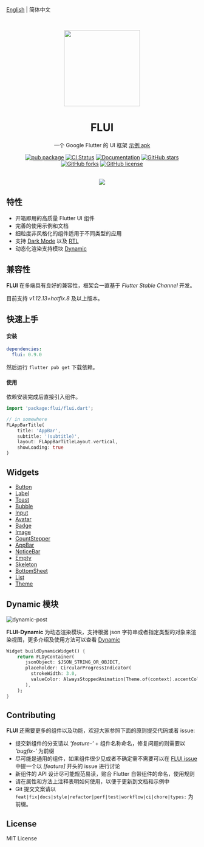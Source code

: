 [English](https://github.com/Rannie/flui/blob/master/README.md) | 简体中文

<br />
<p align="center">
    <a href="https://flui.xin">
        <img width="200" src="https://abtfun.oss-cn-beijing.aliyuncs.com/img/2019-12-18-Artboard.png">
    </a>
</p>

<h1 align="center">FLUI</h1>

<div align="center">

<p>一个 Google Flutter 的 UI 框架 <a href="https://www.flui.xin/app/flui.apk">示例 apk</a></p>

[![pub package](https://img.shields.io/pub/v/flui.svg)](https://pub.dev/packages/flui) 
[![CI Status](https://github.com/rannie/flui/workflows/test/badge.svg)](https://github.com/Rannie/flui/actions) 
[![Documentation](https://img.shields.io/badge/read_the-docs-2196f3.svg)](https://www.flui.xin/en/widgets/button.html) 
[![GitHub stars](https://img.shields.io/github/stars/Rannie/flui)](https://github.com/Rannie/flui/stargazers) 
[![GitHub forks](https://img.shields.io/github/forks/Rannie/flui.svg)](https://github.com/Rannie/flui) 
[![GitHub license](https://img.shields.io/github/license/Rannie/flui.svg)](https://github.com/Rannie/flui/blob/master/LICENSE)

<br/>
<img src="http://abtfun.oss-cn-beijing.aliyuncs.com/img/2019-12-18-overview-2.png" />

</div>

## 特性

* 开箱即用的高质量 Flutter UI 组件 
* 完善的使用示例和文档
* 细粒度非风格化的组件适用于不同类型的应用
* 支持 [Dark Mode](https://abtfun.oss-cn-beijing.aliyuncs.com/img/2019-12-27-dark_shots.png) 以及 [RTL](https://abtfun.oss-cn-beijing.aliyuncs.com/img/2019-12-27-rtl_shots.png)
* 动态化渲染支持模块 [Dynamic](https://www.flui.xin/dynamic.html)

## 兼容性

**FLUI** 在多端具有良好的兼容性，框架会一直基于 *Flutter Stable Channel* 开发。

目前支持 *v1.12.13+hotfix.8* 及以上版本。


## 快速上手

#### 安装

```yaml
dependencies:
  flui: 0.9.0
```

然后运行 `flutter pub get` 下载依赖。

#### 使用

依赖安装完成后直接引入组件。

```dart
import 'package:flui/flui.dart';

// in somewhere
FLAppBarTitle(
    title: 'AppBar',
    subtitle: '(subtitle)',
    layout: FLAppBarTitleLayout.vertical,
    showLoading: true
)

```

## Widgets

- [Button](https://www.flui.xin/widgets/button.html)
- [Label](https://www.flui.xin/widgets/label.html)
- [Toast](https://www.flui.xin/widgets/toast.html)
- [Bubble](https://www.flui.xin/widgets/bubble.html)
- [Input](https://www.flui.xin/widgets/input.html)
- [Avatar](https://www.flui.xin/widgets/avatar.html)
- [Badge](https://www.flui.xin/widgets/badge.html)
- [Image](https://www.flui.xin/widgets/image.html)
- [CountStepper](https://www.flui.xin/widgets/counter.html)
- [AppBar](https://www.flui.xin/widgets/appbar.html)
- [NoticeBar](https://www.flui.xin/widgets/notice-bar.html)
- [Empty](https://www.flui.xin/widgets/empty.html)
- [Skeleton](https://www.flui.xin/widgets/skeleton.html)
- [BottomSheet](https://www.flui.xin/widgets/bottom-sheet.html)
- [List](https://www.flui.xin/widgets/list.html)
- [Theme](https://www.flui.xin/widgets/theme.html)

## Dynamic 模块

![dynamic-post](https://abtfun.oss-cn-beijing.aliyuncs.com/img/2020-03-11-dynamic-poster-1.png)

**FLUI-Dynamic** 为动态渲染模块，支持根据 json 字符串或者指定类型的对象来渲染视图，更多介绍及使用方法可以查看 [Dynamic](https://www.flui.xin/dynamic.html)

``` dart
Widget buildDynamicWidget() {
    return FLDyContainer(
       jsonObject: $JSON_STRING_OR_OBJECT,
       placeholder: CircularProgressIndicator(
         strokeWidth: 3.0,
         valueColor: AlwaysStoppedAnimation(Theme.of(context).accentColor),
       ),
    );
}
```

## Contributing

**FLUI** 还需要更多的组件以及功能，欢迎大家参照下面的原则提交代码或者 issue:

* 提交新组件的分支请以 *'feature-'* + 组件名称命名，修复问题的则需要以 *'bugfix-'* 为前缀
* 尽可能是通用的组件，如果组件很少见或者不确定需不需要可以在 [FLUI issue](https://github.com/Rannie/flui/issues) 中提一个以 *\[feature\]* 开头的 issue 进行讨论
* 新组件的 API 设计尽可能规范易读，贴合 Flutter 自带组件的命名，使用规则
* 请在属性和方法上注释表明如何使用，以便于更新到文档和示例中
* Git 提交文案请以 `feat|fix|docs|style|refactor|perf|test|workflow|ci|chore|types:` 为前缀。

## License

MIT License


